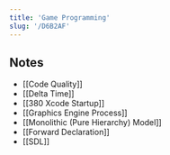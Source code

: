 ```yaml
---
title: 'Game Programming'
slug: '/D6B2AF'
---
```


## Notes

- [[Code Quality]]
- [[Delta Time]]
- [[380 Xcode Startup]]
- [[Graphics Engine Process]]
- [[Monolithic (Pure Hierarchy) Model]]
- [[Forward Declaration]]
- [[SDL]]
